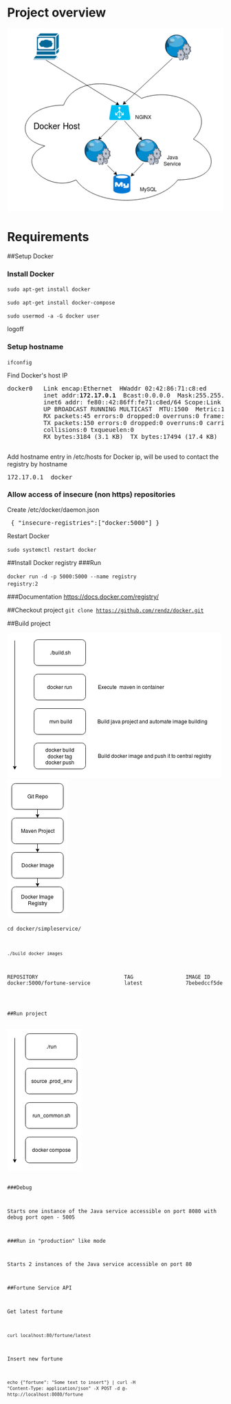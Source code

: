 # Project overview

<img src="doc/simple_service_overview.png"/>

# Requirements

##Setup Docker

### Install Docker
<code>sudo apt-get install docker</code>

<code>sudo apt-get install docker-compose</code>

<code>sudo usermod -a -G docker user</code>

logoff

### Setup hostname

<code>ifconfig</code>

Find Docker's host IP
<pre>
docker0   Link encap:Ethernet  HWaddr 02:42:86:71:c8:ed  
          inet addr:<b>172.17.0.1</b>  Bcast:0.0.0.0  Mask:255.255.0.0
          inet6 addr: fe80::42:86ff:fe71:c8ed/64 Scope:Link
          UP BROADCAST RUNNING MULTICAST  MTU:1500  Metric:1
          RX packets:45 errors:0 dropped:0 overruns:0 frame:0
          TX packets:150 errors:0 dropped:0 overruns:0 carrier:0
          collisions:0 txqueuelen:0 
          RX bytes:3184 (3.1 KB)  TX bytes:17494 (17.4 KB)

</pre>

Add hostname entry in /etc/hosts for Docker ip, will be used to contact the registry by hostname
<pre>
172.17.0.1	docker
</pre>


### Allow access of insecure (non https) repositories
Create /etc/docker/daemon.json
<pre> { "insecure-registries":["docker:5000"] }</pre>

Restart Docker

<code>sudo systemctl restart docker</code>

##Install Docker registry
###Run

<code>docker run -d -p 5000:5000 --name registry registry:2</code>

###Documentation
https://docs.docker.com/registry/

##Checkout project
<code>git clone https://github.com/rendz/docker.git</code>

##Build project

<img src="doc/simple_service_build.png"/>

<img src="doc/simple_service_artefacts.png"/>

<code>cd docker/simpleservice/

<code>./build</code>
<code>docker images</code>

<pre>REPOSITORY                            TAG                 IMAGE ID            CREATED             SIZE
docker:5000/fortune-service           latest              7bebedccf5de        46 hours ago        130MB</pre>

##Run project

<img src="doc/simple_service_exec.png"/>

###Debug

Starts one instance of the Java service accessible on port 8080 with debug port open - 5005

###Run in "production" like mode

Starts 2 instances of the Java service accessible on port 80

##Fortune Service API

Get latest fortune

<code>curl localhost:80/fortune/latest</code>

Insert new fortune

<code>echo {\"fortune\": \"Some text to insert"} | curl -H "Content-Type: application/json" -X POST -d @- http://localhost:8080/fortune</code>